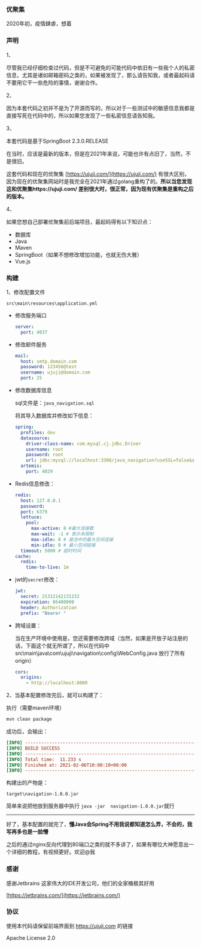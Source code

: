 ### 优聚集

2020年初，疫情肆虐，想着





### 声明

1、

尽管我已经仔细检查过代码，但是不可避免的可能代码中依旧有一些我个人的私密信息，尤其是诸如邮箱密码之类的，如果被发现了，那么请告知我，或者最起码请不要用它干一些危险的事情，谢谢合作。

2、

因为本套代码之初并不是为了开源而写的，所以对于一些测试中的敏感信息我都是直接写死在代码中的，所以如果您发现了一些私密信息请告知我。



3、

本套代码是基于SpringBoot 2.3.0.RELEASE

在当时，应该是最新的版本，但是在2021年来说，可能也许有点旧了，当然，不是很旧。

这套代码和现在的优聚集 [https://ujuji.com/](https://ujuji.com/) 有很大区别，因为现在的优聚集网站时是我完全在2021年通过golang重构了的。**所以当您发现这和优聚集https://ujuji.com/ 差别很大时，很正常，因为现有优聚集是重构之后的版本。**



4、

如果您想自己部署优聚集前后端项目，最起码得有以下知识点：

- 数据库
- Java
- Maven
- SpringBoot（如果不想修改增加功能，也就无伤大雅）
- Vue.js



### 构建

1、修改配置文件

`src\main\resources\application.yml`

- 修改服务端口

  ```yml
  server:
    port: 4037
  ```

- 修改邮件服务

  ```yml
  mail:
    host: smtp.domain.com
    password: 123456@test
    username: ujuji@domain.com
    port: 25
  ```

- 修改数据库信息

  sql文件是：`java_navigation.sql`

  将其导入数据库并修改如下信息：

  ```yml
  spring:
    profiles: dev
    datasource:
      driver-class-name: com.mysql.cj.jdbc.Driver
      username: root
      password: root
      url: jdbc:mysql://localhost:3306/java_navigation?useSSL=false&serverTimezone=UTC
    artemis:
      port: 4029
  ```

- Redis信息修改：

  ```yml
  redis:
    host: 127.0.0.1
    password:
    port: 6379
    lettuce:
      pool:
        max-active: 8 #最大连接数
        max-wait: -1 # 表示未限制
        max-idle: 8 # 接池中的最大空闲连接
        min-idle: 0 # 最小空闲链接
    timeout: 5000 # 超时时间
  cache:
    redis:
      time-to-live: 1m
  ```

- jwt的`secret`修改：

  ```yml
  jwt:
    secret: 21312142131232
    expiration: 86400000
    header: Authorization
    prefix: "Bearer "
  ```

- 跨域设置：

  当在生产环境中使用是，您还需要修改跨域（当然，如果是开放子站注册的话，下面这个就无所谓了，所以在代码中src\main\java\com\ujuji\navigation\config\WebConfig.java 放行了所有origin）

  ```yml
  cors:
    origins:
      - http://localhost:8080
  ```



2、当基本配置修改完后，就可以构建了：

执行（需要maven环境）

```bash
mvn clean package
```

成功后，会输出：

```ini
[INFO] ------------------------------------------------------------------------
[INFO] BUILD SUCCESS
[INFO] ------------------------------------------------------------------------
[INFO] Total time:  11.233 s
[INFO] Finished at: 2021-02-06T10:08:10+08:00
[INFO] ------------------------------------------------------------------------
```

构建出的产物是：

`target\navigation-1.0.0.jar`

简单来说把他放到服务器中执行 `java -jar  navigation-1.0.0.jar`就行



****



好了，基本配置的就完了，**懂Java会Spring不用我说都知道怎么弄，不会的，我写再多也是一脸懵**



之后的通过nginx反向代理到80端口之类的就不多讲了，如果有哪位大神愿意出一个详细的教程，有视频更好。欢迎@我



### 感谢



感谢Jetbrains 这家伟大的IDE开发公司，他们的全家桶极其好用

[https://jetbrains.com/](https://jetbrains.com/)



### 协议

使用本代码请保留前端界面到 https://ujuji.com 的链接

Apache License 2.0


